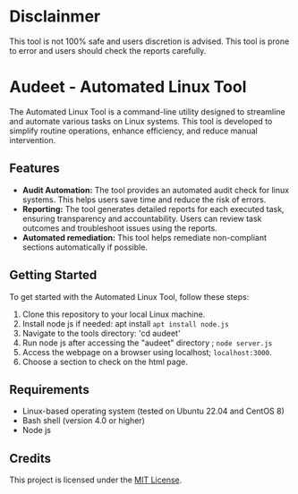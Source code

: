 # Disclainmer
This tool is not 100% safe and users discretion is advised.
This tool is prone to error and users should check the reports carefully.

# Audeet - Automated Linux Tool

The Automated Linux Tool is a command-line utility designed to streamline and automate various tasks on Linux systems. This tool is developed to simplify routine operations, enhance efficiency, and reduce manual intervention.

## Features

- **Audit Automation:** The tool provides an automated audit check for linux systems. This helps users save time and reduce the risk of errors.
- **Reporting:** The tool generates detailed reports for each executed task, ensuring transparency and accountability. Users can review task outcomes and troubleshoot issues using the reports.
- **Automated remediation:** This tool helps remediate non-compliant sections automatically if possible.

## Getting Started

To get started with the Automated Linux Tool, follow these steps:

1. Clone this repository to your local Linux machine.
2. Install node js if needed: apt install `apt install node.js`
3. Navigate to the tools directory: 'cd audeet'
4. Run node js after accessing the "audeet" directory ; `node server.js` 
5. Access the webpage on a browser using localhost; `localhost:3000`.
6. Choose a section to check on the html page.

## Requirements

- Linux-based operating system (tested on Ubuntu 22.04 and CentOS 8)
- Bash shell (version 4.0 or higher)
- Node js

## Credits

This project is licensed under the [MIT License](LICENSE).
